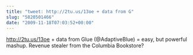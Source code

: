 ```yaml
---
title: "tweet: http://2tu.us/13oe + data from G"
slug: "5820501466"
date: "2009-11-18T07:03:52+00:00"
---
```

http://2tu.us/13oe + data from Glue (@AdaptiveBlue) = easy, but powerful mashup. Revenue stealer from the Columbia Bookstore?